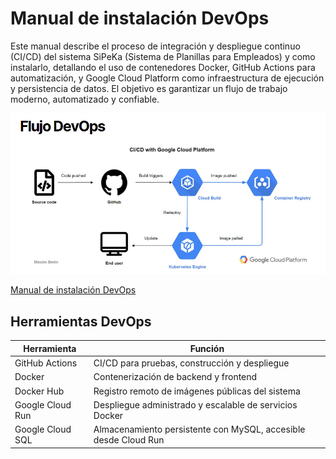 # Manual de instalación DevOps

Este manual describe el proceso de integración y despliegue continuo (CI/CD) del sistema SiPeKa (Sistema de Planillas para Empleados) y como instalarlo, detallando el uso de contenedores Docker, GitHub Actions para automatización, y Google Cloud Platform como infraestructura de ejecución y persistencia de datos. El objetivo es garantizar un flujo de trabajo moderno, automatizado y confiable.

![Flujo DevOps](../img/devops.png)

[Manual de instalación DevOps](https://docs.google.com/document/d/1Nl1RxQMVZrTVtuSu1Uy6tzE29s7lgpWSY5Epp9fy6QU/edit?usp=sharing)

## Herramientas DevOps

| Herramienta           | Función                                                       |
|-----------------------|---------------------------------------------------------------|
| GitHub Actions        | CI/CD para pruebas, construcción y despliegue                 |
| Docker                | Contenerización de backend y frontend                         |
| Docker Hub            | Registro remoto de imágenes públicas del sistema              |
| Google Cloud Run      | Despliegue administrado y escalable de servicios Docker       |
| Google Cloud SQL      | Almacenamiento persistente con MySQL, accesible desde Cloud Run|
